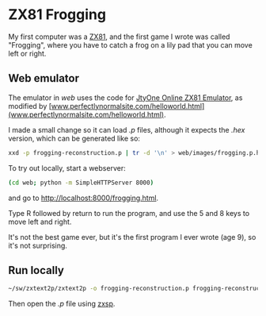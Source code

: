 # ZX81 Frogging

My first computer was a [ZX81](https://en.wikipedia.org/wiki/ZX81), and the first game I wrote
was called "Frogging", where you have to catch a frog on a lily pad that you can move
left or right.

## Web emulator

The emulator in _web_ uses the code for [JtyOne Online ZX81 Emulator](http://www.zx81stuff.org.uk/zx81/jtyone.html),
as modified by [www.perfectlynormalsite.com/helloworld.html](www.perfectlynormalsite.com/helloworld.html).

I made a small change so it can load _.p_ files, although it expects the _.hex_ version,
which can be generated like so:

```bash
xxd -p frogging-reconstruction.p | tr -d '\n' > web/images/frogging.p.hex
```

To try out locally, start a webserver:

```bash
(cd web; python -m SimpleHTTPServer 8000)
```

and go to [http://localhost:8000/frogging.html](http://localhost:8000/frogging.html).

Type R followed by return to run the program, and use the 5 and 8 keys to move left and right.

It's not the best game ever, but it's the first program I ever wrote (age 9), so it's not surprising.

## Run locally

```bash
~/sw/zxtext2p/zxtext2p -o frogging-reconstruction.p frogging-reconstruction.bas
```

Then open the _.p_ file using [zxsp](https://www.macupdate.com/app/mac/24529/zxsp).
